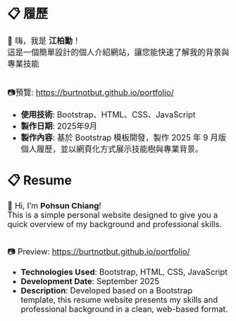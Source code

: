 <h1>📋 履歷</h1>
<span style="font-size:18px;">
👋 嗨，我是 <b>江柏勳</b>！<br>
這是一個簡單設計的個人介紹網站，讓您能快速了解我的背景與專業技能<br>
<br>

📷預覽: https://burtnotbut.github.io/portfolio/<br>
- **使用技術**: Bootstrap、HTML、CSS、JavaScript<br>
- **製作日期**: 2025年9月<br>
- **製作內容**: 基於 Bootstrap 模板開發，製作 2025 年 9 月版個人履歷，並以網頁化方式展示技能樹與專業背景。<br>
</span>

<h1>📋 Resume</h1>
<span style="font-size:18px;">
👋 Hi, I’m <b>Pohsun Chiang</b>!<br>
This is a simple personal website designed to give you a quick overview of my background and professional skills.<br>
<br>

📷 Preview: https://burtnotbut.github.io/portfolio/<br>
- **Technologies Used**: Bootstrap, HTML, CSS, JavaScript<br>
- **Development Date**: September 2025<br>
- **Description**: Developed based on a Bootstrap template, this resume website presents my skills and professional background in a clean, web-based format.
</span>